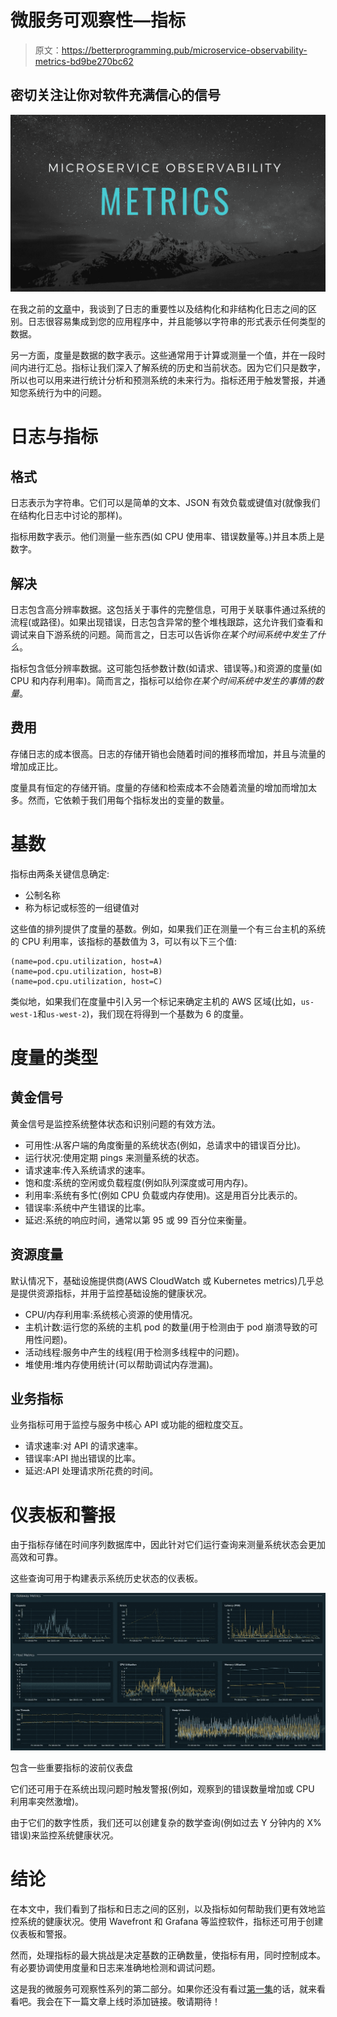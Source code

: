# 微服务可观察性—指标

> 原文：<https://betterprogramming.pub/microservice-observability-metrics-bd9be270bc62>

## 密切关注让你对软件充满信心的信号

![](img/23ecd78ffcec4c43208fc04b4dc0e929.png)

在我之前的[文章](https://medium.com/@theawesomenayak/microservice-observability-logging-2be535385616)中，我谈到了日志的重要性以及结构化和非结构化日志之间的区别。日志很容易集成到您的应用程序中，并且能够以字符串的形式表示任何类型的数据。

另一方面，度量是数据的数字表示。这些通常用于计算或测量一个值，并在一段时间内进行汇总。指标让我们深入了解系统的历史和当前状态。因为它们只是数字，所以也可以用来进行统计分析和预测系统的未来行为。指标还用于触发警报，并通知您系统行为中的问题。

# 日志与指标

## 格式

日志表示为字符串。它们可以是简单的文本、JSON 有效负载或键值对(就像我们在结构化日志中讨论的那样)。

指标用数字表示。他们测量一些东西(如 CPU 使用率、错误数量等。)并且本质上是数字。

## 解决

日志包含高分辨率数据。这包括关于事件的完整信息，可用于关联事件通过系统的流程(或路径)。如果出现错误，日志包含异常的整个堆栈跟踪，这允许我们查看和调试来自下游系统的问题。简而言之，日志可以告诉你*在某个时间系统中发生了什么*。

指标包含低分辨率数据。这可能包括参数计数(如请求、错误等。)和资源的度量(如 CPU 和内存利用率)。简而言之，指标可以给你*在某个时间系统中发生的事情的数量*。

## 费用

存储日志的成本很高。日志的存储开销也会随着时间的推移而增加，并且与流量的增加成正比。

度量具有恒定的存储开销。度量的存储和检索成本不会随着流量的增加而增加太多。然而，它依赖于我们用每个指标发出的变量的数量。

# 基数

指标由两条关键信息确定:

*   公制名称
*   称为标记或标签的一组键值对

这些值的排列提供了度量的基数。例如，如果我们正在测量一个有三台主机的系统的 CPU 利用率，该指标的基数值为 3，可以有以下三个值:

```
(name=pod.cpu.utilization, host=A)
(name=pod.cpu.utilization, host=B)
(name=pod.cpu.utilization, host=C)
```

类似地，如果我们在度量中引入另一个标记来确定主机的 AWS 区域(比如，`us-west-1`和`us-west-2`)，我们现在将得到一个基数为 6 的度量。

# 度量的类型

## 黄金信号

黄金信号是监控系统整体状态和识别问题的有效方法。

*   可用性:从客户端的角度衡量的系统状态(例如，总请求中的错误百分比)。
*   运行状况:使用定期 pings 来测量系统的状态。
*   请求速率:传入系统请求的速率。
*   饱和度:系统的空闲或负载程度(例如队列深度或可用内存)。
*   利用率:系统有多忙(例如 CPU 负载或内存使用)。这是用百分比表示的。
*   错误率:系统中产生错误的比率。
*   延迟:系统的响应时间，通常以第 95 或 99 百分位来衡量。

## 资源度量

默认情况下，基础设施提供商(AWS CloudWatch 或 Kubernetes metrics)几乎总是提供资源指标，并用于监控基础设施的健康状况。

*   CPU/内存利用率:系统核心资源的使用情况。
*   主机计数:运行您的系统的主机 pod 的数量(用于检测由于 pod 崩溃导致的可用性问题)。
*   活动线程:服务中产生的线程(用于检测多线程中的问题)。
*   堆使用:堆内存使用统计(可以帮助调试内存泄漏)。

## 业务指标

业务指标可用于监控与服务中核心 API 或功能的细粒度交互。

*   请求速率:对 API 的请求速率。
*   错误率:API 抛出错误的比率。
*   延迟:API 处理请求所花费的时间。

# 仪表板和警报

由于指标存储在时间序列数据库中，因此针对它们运行查询来测量系统状态会更加高效和可靠。

这些查询可用于构建表示系统历史状态的仪表板。

![](img/60bedab66730125f3f1563eb04308e2c.png)

包含一些重要指标的波前仪表盘

它们还可用于在系统出现问题时触发警报(例如，观察到的错误数量增加或 CPU 利用率突然激增)。

由于它们的数字性质，我们还可以创建复杂的数学查询(例如过去 Y 分钟内的 X%错误)来监控系统健康状况。

# 结论

在本文中，我们看到了指标和日志之间的区别，以及指标如何帮助我们更有效地监控系统的健康状况。使用 Wavefront 和 Grafana 等监控软件，指标还可用于创建仪表板和警报。

然而，处理指标的最大挑战是决定基数的正确数量，使指标有用，同时控制成本。有必要协调使用度量和日志来准确地检测和调试问题。

这是我的微服务可观察性系列的第二部分。如果你还没有看过[第一集](https://medium.com/@theawesomenayak/microservice-observability-logging-2be535385616)的话，就来看看吧。我会在下一篇文章上线时添加链接。敬请期待！